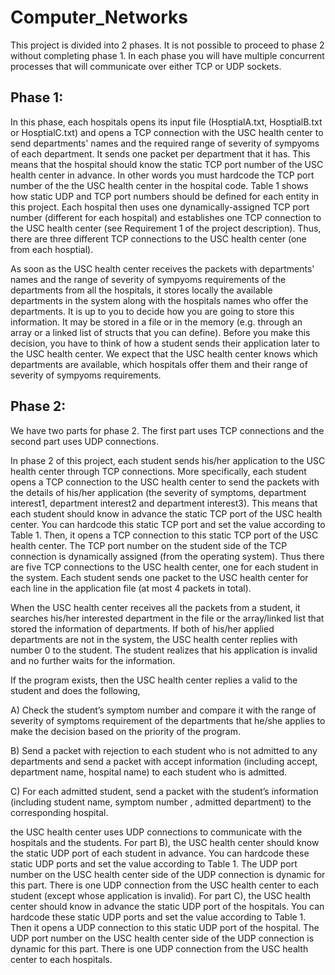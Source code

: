 # Computer_Networks
This project is divided into 2 phases. It is not possible to proceed to phase 2 without completing phase 1. In each phase you will have multiple concurrent processes that will communicate over either TCP or UDP sockets.  


## Phase 1:

In this phase, each hospitals opens its input file (HosptialA.txt, HosptialB.txt or HosptialC.txt) and opens a TCP connection with the USC health center to send departments' names and the required range of severity of sympyoms of each department. It sends one packet per department that it has. This means that the hospital should know the static TCP port number of the USC health center in advance. In other words you must hardcode the TCP port number of the the USC health center in the hospital code. Table 1 shows how static UDP and TCP port numbers should be defined for each entity in this project. Each hospital then uses one dynamically-assigned TCP port number (different for each hospital) and establishes one TCP connection to the USC health center (see Requirement 1 of the project description). Thus, there are three different TCP connections to the USC health center (one from each hosptial). 

As soon as the USC health center receives the packets with departments' names and the range of severity of sympyoms requirements of the departments from all the hospitals, it stores locally the available departments in the system along with the hospitals names who offer the departments. It is up to you to decide how you are going to store this information. It may be stored in a file or in the memory (e.g. through an array or a linked list of structs that you can define). Before you make this decision, you have to think of how a student sends their application later to the USC health center. We expect that the USC health center knows which departments are available, which hospitals offer them and their range of severity of sympyoms requirements. 

## Phase 2:

We have two parts for phase 2. The first part uses TCP connections and the second part uses UDP connections. 

In phase 2 of this project, each student sends his/her application to the USC health center through TCP connections. More specifically, each student opens a TCP connection to the USC health center to send the packets with the details of his/her application (the severity of symptoms, department interest1, department interest2 and department interest3). This means that each student should know in advance the static TCP port of the USC health center. You can hardcode this static TCP port and set the value according to Table 1. Then, it opens a TCP connection to this static TCP port of the USC health center. The TCP port number on the student side of the TCP connection is dynamically assigned (from the operating system). Thus there are five TCP connections to the USC health center, one for each student in the system. Each student sends one packet to the USC health center for each line in the application file (at most 4 packets in total).

When the USC health center receives all the packets from a student, it searches his/her interested department in the file or the array/linked list that stored the information of departments. If both of his/her applied departments are not in the system, the USC health center replies with number 0 to the student. The student realizes that his application is invalid and no further waits for the information. 

If the program exists, then the USC health center replies a valid to the student and does the following, 

A) Check the student’s symptom number and compare it with the range of severity of symptoms requirement of the departments that he/she applies to make the decision based on the priority of the program. 

B) Send a packet with rejection to each student who is not admitted to any departments and send a packet with accept information (including accept, department name, hospital name) to each student who is admitted. 

C) For each admitted student, send a packet with the student’s information (including student name, symptom number , admitted department) to the corresponding hospital. 

the USC health center uses UDP connections to communicate with the hospitals and the students. For part B), the USC health center should know the static UDP port of each student in advance. You can hardcode these static UDP ports and set the value according to Table 1. The UDP port number on the USC health center side of the UDP connection is dynamic for this part. There is one UDP connection from the USC health center to each student (except whose application is invalid). For part C), the USC health center should know in advance the static UDP port of the hospitals. You can hardcode these static UDP ports and set the value according to Table 1. Then it opens a UDP connection to this static UDP port of the hospital. The UDP port number on the USC health center side of the UDP connection is dynamic for this part. There is one UDP connection from the USC health center to each hospitals.
